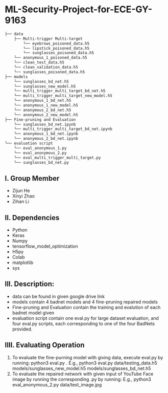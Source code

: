 # ML-Security-Project-for-ECE-GY-9163
```bash
├── data
    ├── Multi-trigger Multi-target
        └── eyebrows_poisoned_data.h5
        └── lipstick_poisoned_data.h5
        └── sunglasses_poisoned_data.h5
    └── anonymous_1_poisoned_data.h5
    └── clean_test_data.h5
    └── clean_validation_data.h5
    └── sunglasses_poisoned_data.h5
├── models
    └── sunglasses_bd_net.h5
    └── sunglasses_new_model.h5
    └── multi_trigger_multi_target_bd_net.h5
    └── multi_trigger_multi_target_new_model.h5
    └── anonymous_1_bd_net.h5
    └── anonymous_1_new_model.h5
    └── anonymous_2_bd_net.h5
    └── anonymous_2_new_model.h5
├── Fine-pruning and Evaluation
    └── sunglasses_bd_net.ipynb
    └── multi_trigger_multi_target_bd_net.ipynb
    └── anonymous_1_bd_net.ipynb
    └── anonymous_2_bd_net.ipynb
└── evaluation script
    └── eval_anonymous_1.py
    └── eval_anonymous_2.py
    └── eval_multi_trigger_multi_target.py
    └── sunglasses_bd_net.py
```

## I. Group Member
   - Zijun He
   - Xinyi Zhao
   - Zihan Li

## II. Dependencies
   - Python
   - Keras 
   - Numpy 
   - tensorflow_model_optimization
   - H5py 
   - Colab
   - matplotlib
   - sys
   
## III. Description:
   - data can be found in given google drive link
   - models contain 4 badnet models and 4 fine-pruning repaired models
   - Fine-pruning and Evaluation contain the training and evalution of each badnet model given
   - evaluation script contain one eval.py for large dataset evaluation, and four eval.py scripts, each corresponding to one of the four BadNets provided.

## IIII. Evaluating Operation
   1. To evaluate the fine-purning model with giving data, execute eval.py by running:
    python3 eval.py <testing data directory> <new model directory> <corresponding bad net model directory> .
    E.g., python3 eval.py data/testing_data.h5 models/sunglasses_new_model.h5 models/sunglasses_bd_net.h5
   2. To evaluate the repaired network with given input of YouTube Face image by running the corresponding .py by running:
    E.g., python3 eval_anonymous_2.py data/test_image.jpg
